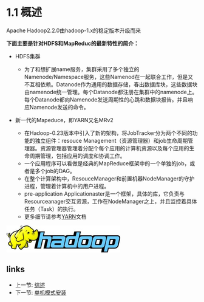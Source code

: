 # 1.1 概述

Apache Hadoop2.2.0由hadoop-1.x的稳定版本升级而来

**下面主要是针对HDFS和MapReduc的最新特性的简介：**

* HDFS集群
	* 为了和想扩展name服务，集群采用了多个独立的Namenode/Namespace服务，这些Namenod在一起联合工作，但是又不互相依赖。Datanode作为通用的数据存储，春出数据库块，这些数据块由namenode统一管理。每个Datanode都注册在集群中的namenode上。每个Datanode都向Namenode发送周期性的心跳和数据块报告。并且响应Namenode发送的命令。 

* 新一代的Mapeduce，即YARN又名MRv2
	* 在Hadoop-0.23版本中引入了新的架构，将JobTracker分为两个不同的功能的独立组件：resouce Management（资源管理器）和job生命周期管理器。资源管理器管理着分配个每个应用的计算机资源以及每个应用的生命周期管理，包括应用的调度和协调工作。
	* 一个应用程序可以看做是经典的MapReduce框架中的一个单独的job，或者是多个job的DAG。
	* 在整个计算架构中，ResouceManager和前置机器NodeManager的守护进程，管理着计算机中的用户进程。
	* pre-application Applicationaster是一个框架，具体的库，它负责与Resourceanager交互资源，工作在NodeManager之上，并且监控着具体任务（Task）的执行。
	* 更多细节请参考[YARN](<06.0.md>)文档
 
![](images/hadoop-logo.jpg?raw=true)

## links
  * 上一节: [综述](<01.0.md>)
  * 下一节: [单机模式安装](<01.2.md>)
